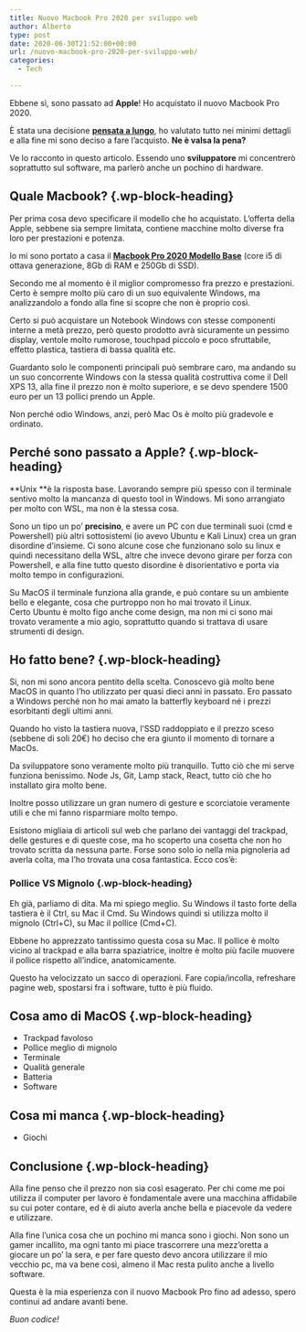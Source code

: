 ```yaml
---
title: Nuovo Macbook Pro 2020 per sviluppo web
author: Alberto
type: post
date: 2020-06-30T21:52:00+00:00
url: /nuovo-macbook-pro-2020-per-sviluppo-web/
categories:
  - Tech

---
```

Ebbene sì, sono passato ad&nbsp;**Apple**! Ho acquistato il nuovo Macbook Pro 2020.

È stata una decisione **[pensata a lungo][1]**, ho valutato tutto nei minimi dettagli e alla fine mi sono deciso a fare l’acquisto. **Ne è valsa la pena?**

Ve lo racconto in questo articolo. Essendo uno&nbsp;**sviluppatore**&nbsp;mi concentrerò soprattutto sul software, ma parlerò anche un pochino di hardware.

## Quale Macbook? {.wp-block-heading}

Per prima cosa devo specificare il modello che ho acquistato. L’offerta della Apple, sebbene sia sempre limitata, contiene macchine molto diverse fra loro per prestazioni e potenza.

Io mi sono portato a casa il&nbsp;**<a href="https://www.apple.com/it/macbook-pro/" target="_blank" rel="noreferrer noopener">Macbook Pro 2020 Modello Base</a>**&nbsp;(core i5 di ottava generazione, 8Gb di RAM e 250Gb di SSD).

Secondo me al momento è il miglior compromesso fra prezzo e prestazioni. Certo è sempre molto più caro di un suo equivalente Windows, ma analizzandolo a fondo alla fine si scopre che non è proprio così.

Certo si può acquistare un Notebook Windows con stesse componenti interne a metà prezzo, però questo prodotto avrà sicuramente un pessimo display, ventole molto rumorose, touchpad piccolo e poco sfruttabile, effetto plastica, tastiera di bassa qualità etc.

Guardanto solo le componenti principali può sembrare caro, ma andando su un suo concorrente Windows con la stessa qualità costruttiva come il Dell XPS 13, alla fine il prezzo non è molto superiore, e se devo spendere 1500 euro per un 13 pollici prendo un Apple.

Non perché odio Windows, anzi, però Mac Os è molto più gradevole e ordinato.

## Perché sono passato a Apple? {.wp-block-heading}

**Unix&nbsp;**è la risposta base. Lavorando sempre più spesso con il terminale sentivo molto la mancanza di questo tool in Windows. Mi sono arrangiato per molto con WSL, ma non è la stessa cosa.

Sono un tipo un po’&nbsp;**precisino**, e avere un PC con due terminali suoi (cmd e Powershell) più altri sottosistemi (io avevo Ubuntu e Kali Linux) crea un gran disordine d’insieme. Ci sono alcune cose che funzionano solo su linux e quindi necessitano della WSL, altre che invece devono girare per forza con Powershell, e alla fine tutto questo disordine è disorientativo e porta via molto tempo in configurazioni.

Su MacOS il terminale funziona alla grande, e può contare su un ambiente bello e elegante, cosa che purtroppo non ho mai trovato il Linux. Certo Ubuntu è molto figo anche come design, ma non mi ci sono mai trovato veramente a mio agio, soprattutto quando si trattava di usare strumenti di design.

## Ho fatto bene? {.wp-block-heading}

Si, non mi sono ancora pentito della scelta. Conoscevo già molto bene MacOS in quanto l’ho utilizzato per quasi dieci anni in passato. Ero passato a Windows perché non ho mai amato la batterfly keyboard né i prezzi esorbitanti degli ultimi anni.

Quando ho visto la tastiera nuova, l’SSD raddoppiato e il prezzo sceso (sebbene di soli 20€) ho deciso che era giunto il momento di tornare a MacOs.

Da sviluppatore sono veramente molto più tranquillo. Tutto ciò che mi serve funziona benissimo. Node Js, Git, Lamp stack, React, tutto ciò che ho installato gira molto bene.

Inoltre posso utilizzare un gran numero di gesture e scorciatoie veramente utili e che mi fanno risparmiare molto tempo.

Esistono migliaia di articoli sul web che parlano dei vantaggi del trackpad, delle gestures e di queste cose, ma ho scoperto una cosetta che non ho trovato scritta da nessuna parte. Forse sono solo io nella mia pignoleria ad averla colta, ma l’ho trovata una cosa fantastica. Ecco cos’è:

### Pollice VS Mignolo {.wp-block-heading}

Eh già, parliamo di dita. Ma mi spiego meglio. Su Windows il tasto forte della tastiera è il Ctrl, su Mac il Cmd. Su Windows quindi si utilizza molto il mignolo (Ctrl+C), su Mac il pollice (Cmd+C).

Ebbene ho apprezzato tantissimo questa cosa su Mac. Il pollice è molto vicino al trackpad e alla barra spaziatrice, inoltre è molto più facile muovere il pollice rispetto all’indice, anatomicamente.

Questo ha velocizzato un sacco di operazioni. Fare copia/incolla, refreshare pagine web, spostarsi fra i software, tutto è più fluido.

## Cosa amo di MacOS {.wp-block-heading}

  * Trackpad favoloso
  * Pollice meglio di mignolo
  * Terminale
  * Qualità generale
  * Batteria
  * Software

## Cosa mi manca {.wp-block-heading}

  * Giochi

## Conclusione {.wp-block-heading}

Alla fine penso che il prezzo non sia così esagerato. Per chi come me poi utilizza il computer per lavoro è fondamentale avere una macchina affidabile su cui poter contare, ed è di aiuto averla anche bella e piacevole da vedere e utilizzare.

Alla fine l’unica cosa che un pochino mi manca sono i giochi. Non sono un gamer incallito, ma ogni tanto mi piace trascorrere una mezz’oretta a giocare un po’ la sera, e per fare questo devo ancora utilizzare il mio vecchio pc, ma va bene così, almeno il Mac resta pulito anche a livello software.

Questa è la mia esperienza con il nuovo Macbook Pro fino ad adesso, spero continui ad andare avanti bene.

_Buon codice!_

 [1]: /nuovi-macbook-con-m1-per-programmare/